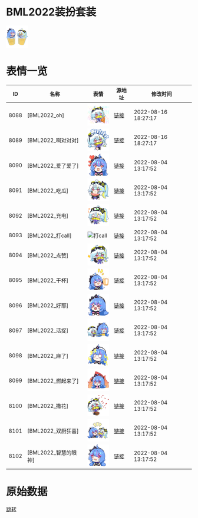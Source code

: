# BML2022装扮套装

<img src="./cover.png" height="60" alt="cover" />

# 表情一览

|ID|名称|表情|源地址|修改时间|
|----|----|----|----|----|
|8088|[BML2022_oh]|<img src="./pic/008088_%5BBML2022_oh%5D.png" height="60" alt="oh"/>|[链接](http://i0.hdslb.com/bfs/emote/8a216fa389da202a190efb9f7793d3c70213041a.png)|2022-08-16 18:27:17|
|8089|[BML2022_啊对对对]|<img src="./pic/008089_%5BBML2022_啊对对对%5D.png" height="60" alt="啊对对对"/>|[链接](http://i0.hdslb.com/bfs/emote/515821cf97eb25f13cb0978aa1bd9f9beba0c3db.png)|2022-08-16 18:27:17|
|8090|[BML2022_爱了爱了]|<img src="./pic/008090_%5BBML2022_爱了爱了%5D.png" height="60" alt="爱了爱了"/>|[链接](http://i0.hdslb.com/bfs/emote/d60ca65e1aa3c251a31d367483700e7379cb7044.png)|2022-08-04 13:17:52|
|8091|[BML2022_吃瓜]|<img src="./pic/008091_%5BBML2022_吃瓜%5D.png" height="60" alt="吃瓜"/>|[链接](http://i0.hdslb.com/bfs/emote/a7c733cea655c26c008fbfe0f598c4e64ea58a1e.png)|2022-08-04 13:17:52|
|8092|[BML2022_充电]|<img src="./pic/008092_%5BBML2022_充电%5D.png" height="60" alt="充电"/>|[链接](http://i0.hdslb.com/bfs/emote/ea061e2adff2cc863a2cd918b24ca4d5092e9c4c.png)|2022-08-04 13:17:52|
|8093|[BML2022_打call]|<img src="./pic/008093_%5BBML2022_打call%5D.png" height="60" alt="打call"/>|[链接](http://i0.hdslb.com/bfs/emote/dceca461347cd14f9dc838fa30f298d333b76b3e.png)|2022-08-04 13:17:52|
|8094|[BML2022_点赞]|<img src="./pic/008094_%5BBML2022_点赞%5D.png" height="60" alt="点赞"/>|[链接](http://i0.hdslb.com/bfs/emote/0de16500d32e46d64c2d5a829ac9efcfe7dc93f7.png)|2022-08-04 13:17:52|
|8095|[BML2022_干杯]|<img src="./pic/008095_%5BBML2022_干杯%5D.png" height="60" alt="干杯"/>|[链接](http://i0.hdslb.com/bfs/emote/4fc2ca8e8e5b36f0d2bc00ed8a6d2d60141272dd.png)|2022-08-04 13:17:52|
|8096|[BML2022_好耶]|<img src="./pic/008096_%5BBML2022_好耶%5D.png" height="60" alt="好耶"/>|[链接](http://i0.hdslb.com/bfs/emote/892f22d499dc1dd8e5c5289f4967151d51a5e94a.png)|2022-08-04 13:17:52|
|8097|[BML2022_活捉]|<img src="./pic/008097_%5BBML2022_活捉%5D.png" height="60" alt="活捉"/>|[链接](http://i0.hdslb.com/bfs/emote/43648c20920bf5a7243d03fa7bf55fd9ca0e6a95.png)|2022-08-04 13:17:52|
|8098|[BML2022_麻了]|<img src="./pic/008098_%5BBML2022_麻了%5D.png" height="60" alt="麻了"/>|[链接](http://i0.hdslb.com/bfs/emote/3e478d2417371bb23544ac05eed513b491743dcc.png)|2022-08-04 13:17:52|
|8099|[BML2022_燃起来了]|<img src="./pic/008099_%5BBML2022_燃起来了%5D.png" height="60" alt="燃起来了"/>|[链接](http://i0.hdslb.com/bfs/emote/ea441ea7d0d9443871d129d716516b8277840f5d.png)|2022-08-04 13:17:52|
|8100|[BML2022_撒花]|<img src="./pic/008100_%5BBML2022_撒花%5D.png" height="60" alt="撒花"/>|[链接](http://i0.hdslb.com/bfs/emote/f2f2a594deffc491916963e8a3c28ffa210ecf53.png)|2022-08-04 13:17:52|
|8101|[BML2022_双厨狂喜]|<img src="./pic/008101_%5BBML2022_双厨狂喜%5D.png" height="60" alt="双厨狂喜"/>|[链接](http://i0.hdslb.com/bfs/emote/8aea52ea2f93913385480503acc390e822daa43a.png)|2022-08-04 13:17:52|
|8102|[BML2022_智慧的眼神]|<img src="./pic/008102_%5BBML2022_智慧的眼神%5D.png" height="60" alt="智慧的眼神"/>|[链接](http://i0.hdslb.com/bfs/emote/ed8c1d4cf62ee45b438817426bbe542d2b09f9b1.png)|2022-08-04 13:17:52|

# 原始数据

[跳转](./raw.json)

